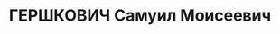 ---
title: ГЕРШКОВИЧ Самуил Моисеевич
description: "1903 р. н., с. Могильне Подільської губ. Єврей, чл. ВКП(б), освіта початкова,\
  \ ст. інструктор політвідділу диві-зії, ст. політрук, м. Житомир Київської обл.\
  \ \n  Заарештований 9 серпня 1937 р. Обвинувачувався за ст. 54-16, 20, 54-8, 54-11\
  \ КК УРСР. ВК ВС СРСР 23 грудня 1937 р. засуджений до ув'язнення у ВТТ на 10 років\
  \ з пораженням у правах на 5 років і позбав-ленням військового звання. \n  Реабілітований\
  \ у 1955 р."
---